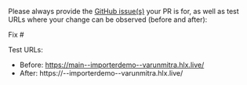 Please always provide the [GitHub issue(s)](../issues) your PR is for, as well as test URLs where your change can be observed (before and after):

Fix #<gh-issue-id>

Test URLs:
- Before: https://main--importerdemo--varunmitra.hlx.live/
- After: https://<branch>--importerdemo--varunmitra.hlx.live/

